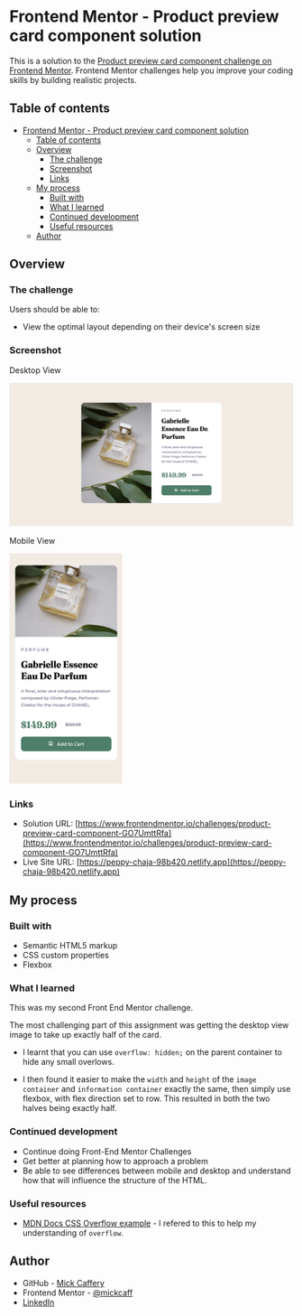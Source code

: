 # Frontend Mentor - Product preview card component solution

This is a solution to the [Product preview card component challenge on Frontend Mentor](https://www.frontendmentor.io/challenges/product-preview-card-component-GO7UmttRfa). Frontend Mentor challenges help you improve your coding skills by building realistic projects. 

## Table of contents

- [Frontend Mentor - Product preview card component solution](#frontend-mentor---product-preview-card-component-solution)
  - [Table of contents](#table-of-contents)
  - [Overview](#overview)
    - [The challenge](#the-challenge)
    - [Screenshot](#screenshot)
    - [Links](#links)
  - [My process](#my-process)
    - [Built with](#built-with)
    - [What I learned](#what-i-learned)
    - [Continued development](#continued-development)
    - [Useful resources](#useful-resources)
  - [Author](#author)

## Overview

### The challenge

Users should be able to:

- View the optimal layout depending on their device's screen size

### Screenshot

Desktop View

![](./images/final-desktop.png)

Mobile View

<img src="./images/final-mobile.png" alt="Mobile view" width="200px">


### Links

- Solution URL: [https://www.frontendmentor.io/challenges/product-preview-card-component-GO7UmttRfa](https://www.frontendmentor.io/challenges/product-preview-card-component-GO7UmttRfa)
- Live Site URL: [https://peppy-chaja-98b420.netlify.app](https://peppy-chaja-98b420.netlify.app)

## My process

### Built with

- Semantic HTML5 markup
- CSS custom properties
- Flexbox

### What I learned

This was my second Front End Mentor challenge.

The most challenging part of this assignment was getting the desktop view image to take up exactly half of the card. 

- I learnt that you can use `overflow: hidden;` on the parent container to hide any small overlows.

- I then found it easier to make the `width` and `height` of the `image container` and `information container` exactly the same, then simply use flexbox, with flex direction set to row. This resulted in both the two halves being exactly half.


### Continued development

- Continue doing Front-End Mentor Challenges
- Get better at planning how to approach a problem
- Be able to see differences between mobile and desktop and understand how that will influence the structure of the HTML.

### Useful resources

- [MDN Docs CSS Overflow example](https://developer.mozilla.org/en-US/docs/Web/CSS/overflow) - I refered to this to help my understanding of `overflow`.

## Author

- GitHub - [Mick Caffery](https://github.com/mickcaff)
- Frontend Mentor - [@mickcaff](https://www.frontendmentor.io/profile/mickcaff)
- [LinkedIn](https://www.linkedin.com/in/mcaffery/)
